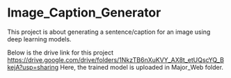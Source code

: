# Image_Caption_Generator

 This project is about generating a sentence/caption for an image using deep learning models. 

Below is the drive link for this project
   https://drive.google.com/drive/folders/1NkzTB6nXuKVY_AX8t_etUQscYQ_BkejA?usp=sharing
Here, the trained model is uploaded in Major_Web folder.
